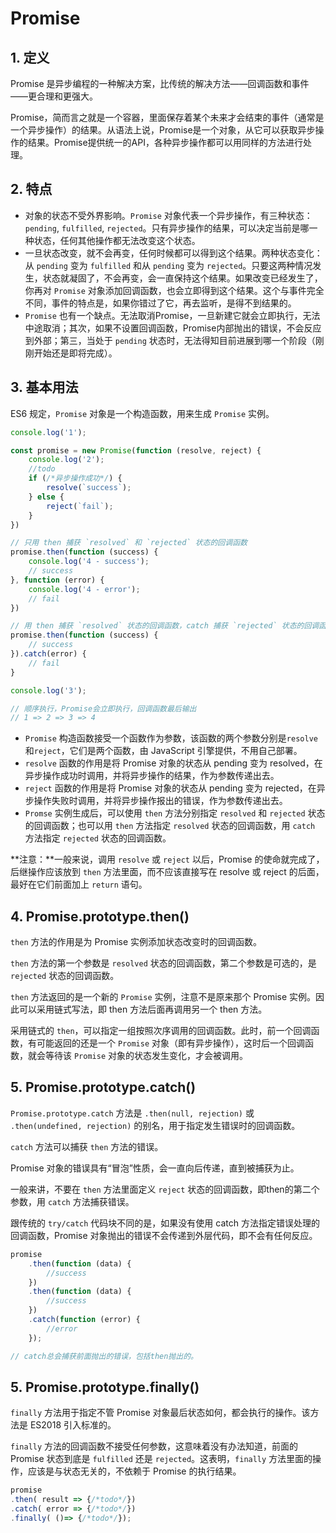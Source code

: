 # Promise

## 1. 定义

Promise 是异步编程的一种解决方案，比传统的解决方法——回调函数和事件——更合理和更强大。

Promise，简而言之就是一个容器，里面保存着某个未来才会结束的事件（通常是一个异步操作）的结果。从语法上说，Promise是一个对象，从它可以获取异步操作的结果。Promise提供统一的API，各种异步操作都可以用同样的方法进行处理。

## 2. 特点

- 对象的状态不受外界影响。`Promise` 对象代表一个异步操作，有三种状态：`pending`, `fulfilled`, `rejected`。只有异步操作的结果，可以决定当前是哪一种状态，任何其他操作都无法改变这个状态。
- 一旦状态改变，就不会再变，任何时候都可以得到这个结果。两种状态变化：从 `pending` 变为 `fulfilled` 和从 `pending` 变为 `rejected`。只要这两种情况发生，状态就凝固了，不会再变，会一直保持这个结果。如果改变已经发生了，你再对 `Promise` 对象添加回调函数，也会立即得到这个结果。这个与事件完全不同，事件的特点是，如果你错过了它，再去监听，是得不到结果的。
- `Promise` 也有一个缺点。无法取消Promise，一旦新建它就会立即执行，无法中途取消；其次，如果不设置回调函数，Promise内部抛出的错误，不会反应到外部；第三，当处于 `pending` 状态时，无法得知目前进展到哪一个阶段（刚刚开始还是即将完成）。

## 3. 基本用法

ES6 规定，`Promise` 对象是一个构造函数，用来生成 `Promise` 实例。

```javascript
console.log('1');

const promise = new Promise(function (resolve, reject) {
    console.log('2');
    //todo
    if (/*异步操作成功*/) {
        resolve(`success`);
    } else {
        reject(`fail`);
    }
})

// 只用 then 捕获 `resolved` 和 `rejected` 状态的回调函数
promise.then(function (success) {
    console.log('4 - success');
    // success
}, function (error) {
    console.log('4 - error');
    // fail
})

// 用 then 捕获 `resolved` 状态的回调函数，catch 捕获 `rejected` 状态的回调函数
promise.then(function (success) {
    // success
}).catch(error) {
    // fail
}

console.log('3');

// 顺序执行，Promise会立即执行，回调函数最后输出
// 1 => 2 => 3 => 4
```

- `Promise` 构造函数接受一个函数作为参数，该函数的两个参数分别是`resolve`和`reject`，它们是两个函数，由 JavaScript 引擎提供，不用自己部署。
- `resolve` 函数的作用是将 Promise 对象的状态从 pending 变为 resolved，在异步操作成功时调用，并将异步操作的结果，作为参数传递出去。
- `reject` 函数的作用是将 Promise 对象的状态从 pending 变为 rejected，在异步操作失败时调用，并将异步操作报出的错误，作为参数传递出去。
- `Promse` 实例生成后，可以使用 `then` 方法分别指定 `resolved` 和 `rejected` 状态的回调函数；也可以用 `then` 方法指定 `resolved` 状态的回调函数，用 `catch` 方法指定 `rejected` 状态的回调函数。

**注意：**一般来说，调用 `resolve` 或 `reject` 以后，Promise 的使命就完成了，后继操作应该放到 `then` 方法里面，而不应该直接写在 resolve 或 reject 的后面，最好在它们前面加上 `return` 语句。

## 4. Promise.prototype.then()

`then` 方法的作用是为 Promise 实例添加状态改变时的回调函数。

`then` 方法的第一个参数是 `resolved` 状态的回调函数，第二个参数是可选的，是 `rejected` 状态的回调函数。

`then` 方法返回的是一个新的 `Promise` 实例，注意不是原来那个 Promise 实例。因此可以采用链式写法，即 then 方法后面再调用另一个 then 方法。

采用链式的 `then`，可以指定一组按照次序调用的回调函数。此时，前一个回调函数，有可能返回的还是一个 `Promise` 对象（即有异步操作），这时后一个回调函数，就会等待该 `Promise` 对象的状态发生变化，才会被调用。

## 5. Promise.prototype.catch()

`Promise.prototype.catch` 方法是 `.then(null, rejection)` 或 `.then(undefined, rejection)` 的别名，用于指定发生错误时的回调函数。

`catch` 方法可以捕获 `then` 方法的错误。

Promise 对象的错误具有“冒泡”性质，会一直向后传递，直到被捕获为止。

一般来讲，不要在 `then` 方法里面定义 `reject` 状态的回调函数，即then的第二个参数，用 `catch` 方法捕获错误。

跟传统的 `try/catch` 代码块不同的是，如果没有使用 catch 方法指定错误处理的回调函数，Promise 对象抛出的错误不会传递到外层代码，即不会有任何反应。

```javascript
promise
    .then(function (data) {
        //success
    })
    .then(function (data) {
        //success
    })
    .catch(function (error) {
        //error
    });

// catch总会捕获前面抛出的错误，包括then抛出的。
```

## 5. Promise.prototype.finally()

`finally` 方法用于指定不管 Promise 对象最后状态如何，都会执行的操作。该方法是 ES2018 引入标准的。

`finally` 方法的回调函数不接受任何参数，这意味着没有办法知道，前面的 Promise 状态到底是 `fulfilled` 还是 `rejected`。这表明，`finally` 方法里面的操作，应该是与状态无关的，不依赖于 Promise 的执行结果。

```javascript
promise
.then( result => {/*todo*/})
.catch( error => {/*todo*/})
.finally( ()=> {/*todo*/});
```
